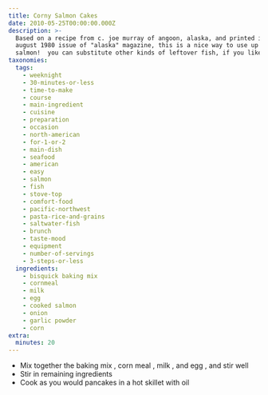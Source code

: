 ```yaml
---
title: Corny Salmon Cakes
date: 2010-05-25T00:00:00.000Z
description: >-
  Based on a recipe from c. joe murray of angoon, alaska, and printed in the
  august 1980 issue of "alaska" magazine, this is a nice way to use up leftover
  salmon!  you can substitute other kinds of leftover fish, if you like.
taxonomies:
  tags:
    - weeknight
    - 30-minutes-or-less
    - time-to-make
    - course
    - main-ingredient
    - cuisine
    - preparation
    - occasion
    - north-american
    - for-1-or-2
    - main-dish
    - seafood
    - american
    - easy
    - salmon
    - fish
    - stove-top
    - comfort-food
    - pacific-northwest
    - pasta-rice-and-grains
    - saltwater-fish
    - brunch
    - taste-mood
    - equipment
    - number-of-servings
    - 3-steps-or-less
  ingredients:
    - bisquick baking mix
    - cornmeal
    - milk
    - egg
    - cooked salmon
    - onion
    - garlic powder
    - corn
extra:
  minutes: 20
---
```

 - Mix together the baking mix , corn meal , milk , and egg , and stir well
 - Stir in remaining ingredients
 - Cook as you would pancakes in a hot skillet with oil
